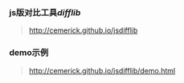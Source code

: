 ### js版对比工具*difflib*
> http://cemerick.github.io/jsdifflib
### demo示例
> http://cemerick.github.io/jsdifflib/demo.html